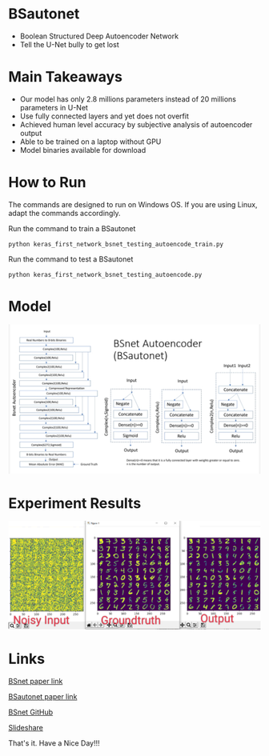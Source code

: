 # BSautonet
- Boolean Structured Deep Autoencoder Network 
- Tell the U-Net bully to get lost

# Main Takeaways

- Our model has only 2.8 millions parameters instead of 20 millions parameters in U-Net
- Use fully connected layers and yet does not overfit
- Achieved human level accuracy by subjective analysis of autoencoder output 
- Able to be trained on a laptop without GPU
- Model binaries available for download

# How to Run

The commands are designed to run on Windows OS. If you are using Linux, adapt the commands accordingly.

Run the command to train a BSautonet
```
python keras_first_network_bsnet_testing_autoencode_train.py
```

Run the command to test a BSautonet
```
python keras_first_network_bsnet_testing_autoencode.py
```

# Model

![Network design](https://github.com/singkuangtan/BSautonet/blob/main/IMG_20221230_234344.jpg)

# Experiment Results 

![Experiment results](https://github.com/singkuangtan/BSautonet/blob/main/IMG_20221101_000020.png)

# Links
[BSnet paper link](https://vixra.org/abs/2212.0193)

[BSautonet paper link](https://vixra.org/abs/2212.0208)

[BSnet GitHub](https://github.com/singkuangtan/BSnet)

[Slideshare](https://www.slideshare.net/SingKuangTan)

That's it. 
Have a Nice Day!!!

